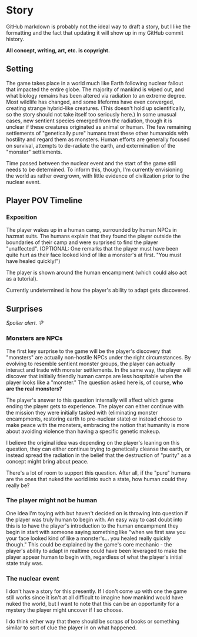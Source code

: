 # Story

GitHub markdown is probably not the ideal way to draft a story, but I like the formatting 
and the fact that updating it will show up in my GitHub commit history.

**All concept, writing, art, etc. is copyright.**

## Setting

The game takes place in a world much like Earth following nuclear fallout that impacted the
entire globe. The majority of mankind is wiped out, and what biology remains has been altered
via radiation to an extreme degree. Most wildlife has changed, and some lifeforms have even
converged, creating strange hybrid-like creatures. (This doesn't hold up scientifically, so 
the story should not take itself too seriously here.) In some unusual cases, new sentient
species emerged from the radiation, though it is unclear if these creatures originated as
animal or human. The few remaining settlements of "genetically pure" humans treat these other
humanoids with hostility and regard them as monsters. Human efforts are generally focused on 
survival, attempts to de-radiate the earth, and extermination of the "monster" settlements.

Time passed between the nuclear event and the start of the game still needs to be determined.
To inform this, though, I'm currently envisioning the world as rather overgrown, with little
evidence of civilization prior to the nuclear event.

## Player POV Timeline

### Exposition
The player wakes up in a human camp, surrounded by human NPCs in hazmat suits. The humans 
explain that they found the player outside the boundaries of their camp and were surprised
to find the player "unaffected". (OPTIONAL: One remarks that the player must have been quite
hurt as their face looked kind of like a monster's at first. "You must have healed quickly!")

The player is shown around the human encampment (which could also act as a tutorial).

Currently undetermined is how the player's ability to adapt gets discovered.

## Surprises

*Spoiler alert. :P*

### Monsters are NPCs
The first key surprise to the game will be the player's discovery that "monsters" are actually
non-hostile NPCs under the right circumstances. By evolving to resemble sentient monster groups,
the player can actually interact and trade with monster settlements. In the same way, the player
will discover that initially friendly human camps are less hospitable when the player looks like
a "monster." The question asked here is, of course, **who are the real monsters?**

The player's answer to this question internally will affect which game ending the player gets to
experience. The player can either continue with the mission they were initially tasked with
(eliminating monster encampments, restoring earth to pre-nuclear state) or instead choose to make
peace with the monsters, embracing the notion that humanity is more about avoiding violence than
having a specific genetic makeup.

I believe the original idea was depending on the player's leaning on this question, they can
either continue trying to genetically cleanse the earth, or instead spread the radiation in the
belief that the destruction of "purity" as a concept might bring about peace.

There's a lot of room to support this question. After all, if the "pure" humans are the ones that
nuked the world into such a state, how human could they really be?

### The player might not be human
One idea I'm toying with but haven't decided on is throwing into question if the player was truly
human to begin with. An easy way to cast doubt into this is to have the player's introduction to
the human encampment they begin in start with someone saying something like "when we first saw you
your face looked kind of like a monster's... you healed really quickly though." This could be
explained by the game's core mechanic - the player's ability to adapt in realtime could have been
leveraged to make the player appear human to begin with, regardless of what the player's initial
state truly was.

### The nuclear event
I don't have a story for this presently. If I don't come up with one the game still works since 
it isn't at all difficult to imagine how mankind would have nuked the world, but I want to note 
that this can be an opportunity for a mystery the player might uncover if I so choose.

I do think either way that there should be scraps of books or something similar to sort of clue
the player in on what happened.
